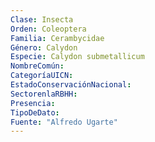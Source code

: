 ```yaml
---
Clase: Insecta
Orden: Coleoptera
Familia: Cerambycidae
Género: Calydon
Especie: Calydon submetallicum
NombreComún: 
CategoríaUICN: 
EstadoConservaciónNacional: 
SectorenlaRBHH: 
Presencia: 
TipoDeDato: 
Fuente: "Alfredo Ugarte"
---
```

